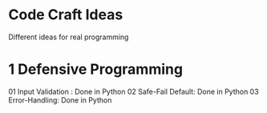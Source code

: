# Code Craft Ideas
Different ideas for real programming

# 1 Defensive Programming

01 Input Validation : Done in Python
02 Safe-Fail Default: Done in Python 
03 Error-Handling: Done in Python